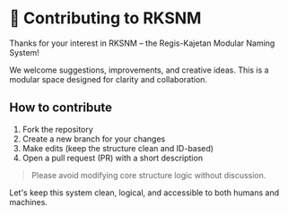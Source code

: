 # 🤝 Contributing to RKSNM

Thanks for your interest in RKSNM – the Regis-Kajetan Modular Naming System!

We welcome suggestions, improvements, and creative ideas. This is a modular space designed for clarity and collaboration.

## How to contribute

1. Fork the repository
2. Create a new branch for your changes
3. Make edits (keep the structure clean and ID-based)
4. Open a pull request (PR) with a short description

> Please avoid modifying core structure logic without discussion.

Let's keep this system clean, logical, and accessible to both humans and machines.
